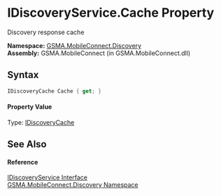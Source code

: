 IDiscoveryService.Cache Property
================================
Discovery response cache

**Namespace:** [GSMA.MobileConnect.Discovery][1]  
**Assembly:** GSMA.MobileConnect (in GSMA.MobileConnect.dll)

Syntax
------

```csharp
IDiscoveryCache Cache { get; }
```

#### Property Value
Type: [IDiscoveryCache][2]

See Also
--------

#### Reference
[IDiscoveryService Interface][3]  
[GSMA.MobileConnect.Discovery Namespace][1]  

[1]: ../README.md
[2]: ../../GSMA.MobileConnect.Cache/IDiscoveryCache/README.md
[3]: README.md
[4]: ../../_icons/Help.png